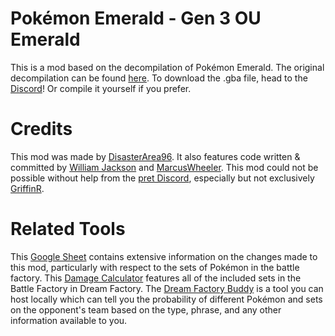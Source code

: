 # Pokémon Emerald - Gen 3 OU Emerald

This is a mod based on the decompilation of Pokémon Emerald. The original decompilation can be found [here](https://github.com/pret/pokeemerald). To download the .gba file, head to the [Discord](https://discord.gg/fwZgX7cYzc)! Or compile it yourself if you prefer.

# Credits

This mod was made by [DisasterArea96](https://github.com/DisasterArea96). It also features code written & committed by [William Jackson](https://github.com/will-jj) and [MarcusWheeler](https://github.com/MarcusWheeler). This mod could not be possible without help from the [pret Discord](https://discord.gg/d5dubZ3), especially but not exclusively [GriffinR](https://github.com/GriffinRichards).

# Related Tools

This [Google Sheet](https://docs.google.com/spreadsheets/d/1kit3tN-tiuonit-e7fSfHhqj3JhagQ7uBL7Ej6V1_1E/edit?usp=sharing) contains extensive information on the changes made to this mod, particularly with respect to the sets of Pokémon in the battle factory. This [Damage Calculator](https://disasterarea96.github.io/DreamFactoryCalc/) features all of the included sets in the Battle Factory in Dream Factory. The [Dream Factory Buddy](https://github.com/DisasterArea96/DreamFactoryBuddy) is a tool you can host locally which can tell you the probability of different Pokémon and sets on the opponent's team based on the type, phrase, and any other information available to you.
